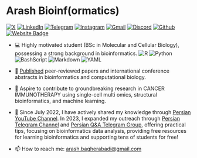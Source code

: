 <!--
**arashbioinf/arashbioinf** is a ✨ _special_ ✨ repository because its `README.md` (this file) appears on your GitHub profile.

Here are some ideas to get you started:

- 🔭 I’m currently working on ...
- 🌱 I’m currently learning ...
- 👯 I’m looking to collaborate on ...
- 🤔 I’m looking for help with ...
- 💬 Ask me about ...
- 📫 How to reach me: ...
- 😄 Pronouns: ...
- ⚡ Fun fact: ...
-->

# Arash Bioinf(ormatics)

[![X](https://img.shields.io/badge/X-000?style=for-the-badge&logo=x)](https://x.com/bioinfmatters)
[![LinkedIn](https://img.shields.io/badge/LinkedIn-0077B5?style=for-the-badge&logo=linkedin&logoColor=white)](https://www.linkedin.com/in/arashbagherabadi/)
[![Telegram](https://img.shields.io/badge/Telegram-000?style=for-the-badge&logo=telegram&logoColor=2CA5E0)](https://t.me/arashbioinfpv)
[![Instagram](https://img.shields.io/badge/-Instagram-%23E4405F?style=for-the-badge&logo=instagram&logoColor=white)](https://instagram.com/elmium_/)
[![Gmail](https://img.shields.io/badge/Gmail-333333?style=for-the-badge&logo=gmail&logoColor=red)](mailto:arash.bagherabadi@gmail.com)
[![Discord](https://img.shields.io/badge/Discord-7289DA?style=for-the-badge&logo=discord&logoColor=white)](https://discord.com/channels/@arashbioinf/)
[![Github](https://img.shields.io/github/followers/arashbioinf?label=Follow&style=social)](https://github.com/arashbioinf)
[![Website Badge](https://img.shields.io/badge/-Website-c14438?style=flat&logo=Google-Chrome&logoColor=white&link=https://sites.google.com/view/arash-bagherabadi)](https://sites.google.com/view/arash-bagherabadi)

- 💻 Highly motivated student (BSc in Molecular and Cellular Biology), possessing a strong background in bioinformatics.
![R](https://img.shields.io/badge/R-276DC3?style=for-the-badge&logo=r&logoColor=white)
![Python](https://img.shields.io/badge/python-3670A0?style=for-the-badge&logo=python&logoColor=ffdd54)
![BashScript](https://img.shields.io/badge/bash%20script-0101?style=flat&logo=gnubash&logoColor=%23FFFFFF&labelColor=%23000000)
![Markdown](https://img.shields.io/badge/Markdown-000?style=for-the-badge&logo=markdown)
![YAML](https://img.shields.io/badge/yaml-%23ffffff.svg?style=for-the-badge&logo=yaml&logoColor=151515)


- 📄 [Published](https://scholar.google.com/citations?user=Jk-OzNQAAAAJ&hl=en) peer-reviewed papers and international conference abstracts in bioinformatics and computational biology.
- 🧬 Aspire to contribute to groundbreaking research in CANCER IMMUNOTHERAPY using single-cell multi omics, structural bioinformatics, and machine learning.
- 🌱 Since July 2022, I have actively shared my knowledge through [Persian YouTube Channel](https://www.youtube.com/@elmium). In 2023, I expanded my outreach through [Persian Telegram Channel](https://t.me/arashbioinf) and [Persian Q&A Telegram Group](https://t.me/arashbioinfQA), offering practical tips, focusing on bioinformatics data analysis, providing free resources for learning bioinformatics and supporting tens of students for free!
- 📫 How to reach me: arash.bagherabadi@gmail.com
